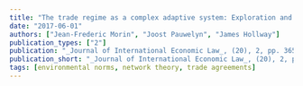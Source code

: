 ```yaml
---
title: "The trade regime as a complex adaptive system: Exploration and exploitation of environmental norms in trade agreements"
date: "2017-06-01"
authors: ["Jean-Frederic Morin", "Joost Pauwelyn", "James Hollway"]
publication_types: ["2"]
publication: "_Journal of International Economic Law_, (20), 2, pp. 365--390"
publication_short: "_Journal of International Economic Law_, (20), 2, pp. 365--390"
tags: [environmental norms, network theory, trade agreements]
---
```

